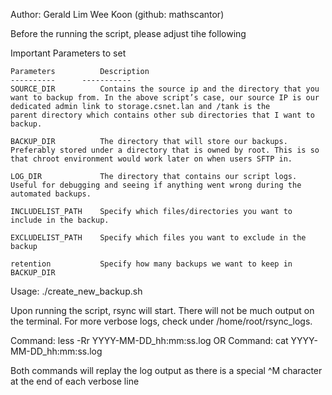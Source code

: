 Author: Gerald Lim Wee Koon (github: mathscantor)

Before the running the script, please adjust tihe following 

Important Parameters to set

```text
Parameters    		Description
----------		-----------
SOURCE_DIR    		Contains the source ip and the directory that you want to backup from. In the above script’s case, our source IP is our dedicated admin link to storage.csnet.lan and /tank is the                         parent directory which contains other sub directories that I want to backup.

BACKUP_DIR    		The directory that will store our backups. Preferably stored under a directory that is owned by root. This is so that chroot environment would work later on when users SFTP in.

LOG_DIR      		The directory that contains our script logs. Useful for debugging and seeing if anything went wrong during the automated backups.

INCLUDELIST_PATH  	Specify which files/directories you want to include in the backup.

EXCLUDELIST_PATH  	Specify which files you want to exclude in the backup

retention    		Specify how many backups we want to keep in BACKUP_DIR
```

Usage: ./create_new_backup.sh

Upon running the script, rsync will start. There will not be much output on the terminal. For more verbose logs, check under /home/root/rsync_logs.

Command: less -Rr YYYY-MM-DD_hh:mm:ss.log
OR
Command: cat YYYY-MM-DD_hh:mm:ss.log

Both commands will replay the log output as there is a special ^M character at the end of each verbose line
